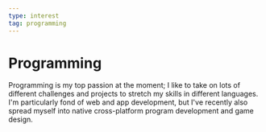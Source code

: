 ```yaml
---
type: interest
tag: programming
---
```


# Programming

Programming is my top passion at the moment; I like to take on lots of different challenges and projects to stretch my skills in different languages. I'm particularly fond of web and app development, but I've recently also spread myself into native cross-platform program development and game design.
